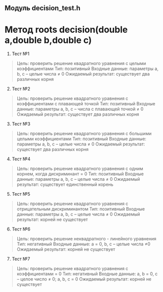 ## Модуль decision_test.h ##

# Метод roots decision(double a,double b,double c) #
1.  Тест №1
>   Цель: проверить решение квадратного уравнения с целыми коэффициентами 
>   Тип: позитивный
>   Входные данные: параметры a, b, c – целые числа ≠ 0
>   Ожидаемый результат: существует два различных корня
2.  Тест №2
>   Цель: проверить решение квадратного уравнения с коэффициентами с плавающей точкой 
>   Тип: позитивный
>   Входные данные: параметры a, b, c – числа с плавающей точкой ≠ 0
>   Ожидаемый результат: существует два различных корня

3.  Тест №3
>   Цель: проверить решение квадратного уравнения с большими целыми коэффициентами 
>   Тип: позитивный
>   Входные данные: параметры a, b, c – целые числа ≠ 0
>   Ожидаемый результат: существует два различных корня

4.  Тест №4
>   Цель: проверить решение квадратного уравнения с одним корнем, когда дискриминант = 0
>   Тип: позитивный
>   Входные данные: параметры a, b, c – целые числа ≠ 0
>   Ожидаемый результат: существует единственный корень

5.  Тест №5
>   Цель: проверить решение квадратного уравнения с отрицательным дискриминантом
>   Тип: позитивный
>   Входные данные: параметры a, b, c – целые числа ≠ 0
>   Ожидаемый результат: корней не существует

6.  Тест №6
>   Цель: проверить решение неквадратного - линейного уравнения
>   Тип: негативный
>   Входные данные: a = 0, b, c – целые числа ≠0 
>   Ожидаемый результат: корней не существует

7.  Тест №7
>   Цель: проверить решение квадратного уравнения с коэффициентами = 0
>   Тип: негативный
>   Входные данные: a, b = 0, c – целое число ≠ 0; a, b, c = 0
>   Ожидаемый результат: корней не существует

